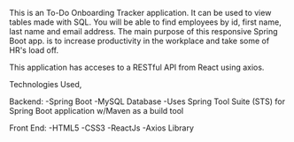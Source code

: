 This is an To-Do Onboarding Tracker application. It can be used to view tables made with SQL. You will be able to find employees by id, first name, last name and email address. The main purpose of this responsive Spring Boot app. is to increase productivity in the workplace and take some of HR's load off.  

This application has acceses to a RESTful API from React using axios.

Technologies Used,

Backend:
-Spring Boot
-MySQL Database
-Uses Spring Tool Suite (STS) for Spring Boot application w/Maven as a build tool

Front End:
-HTML5
-CSS3
-ReactJs
-Axios Library